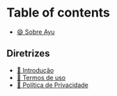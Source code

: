 # Table of contents

* [😄 Sobre Ayu](README.md)

## Diretrizes

* [📖 Introdução](diretrizes/introducao.md)
* [📃 Termos de uso](diretrizes/termos-de-uso.md)
* [📃 Política de Privacidade](diretrizes/privacy-policy.md)
